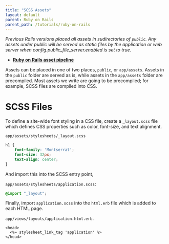 ```yaml
---
title: "SCSS Assets"
layout: default
parent: Ruby on Rails
parent_path: /tutorials/ruby-on-rails
---
```

*Previous Rails versions placed all assets in sudirectories of `public`. Any assets under public will be served as static files by the application or web server when config.public_file_server.enabled is set to true.*
*  [**Ruby on Rails asset pipeline**](https://guides.rubyonrails.org/asset_pipeline.html#how-to-use-the-asset-pipeline)

Assets can be placed in one of two places, `public`, or `app/assets`. Assets in the `public` folder are served as is, while assets in the `app/assets` folder are precompiled. Most assets we write are going to be precompiled; for example, SCSS files are compiled into CSS.

# SCSS Files
To define a site-wide font styling in a CSS file, create a `_layout.scss` file which defines CSS properties such as color, font-size, and text alignment. 

`app/assets/stylesheets/_layout.scss`
```css
h1 {
    font-family: 'Montserrat';
    font-size: 32px;
    text-align: center;
}
```
And import this into the SCSS entry point,

`app/assets/stylesheets/application.scss`:
```css
@import "_layout";
```
Finally, import `application.scss` into the `html.erb` file which is added to each HTML page.

`app/views/layouts/application.html.erb`.
```
<head>
  <%= stylesheet_link_tag 'application' %>
</head>
```